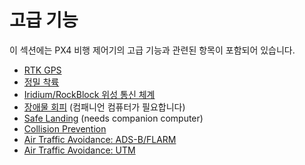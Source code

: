 # 고급 기능

이 섹션에는 PX4 비행 제어기의 고급 기능과 관련된 항목이 포함되어 있습니다.

* [RTK GPS](../advanced_features/rtk-gps.md)
* [정밀 착륙](../advanced_features/precland.md)
* [Iridium/RockBlock 위성 통신 체계](../advanced_features/satcom_roadblock.md)
* [장애물 회피](../computer_vision/obstacle_avoidance.md) (컴패니언 컴퓨터가 필요합니다)
* [Safe Landing](../computer_vision/safe_landing.md) (needs companion computer)
* [Collision Prevention](../computer_vision/collision_prevention.md)
* [Air Traffic Avoidance: ADS-B/FLARM](../advanced_features/traffic_avoidance_adsb.md)
* [Air Traffic Avoidance: UTM](../advanced_features/traffic_avoidance_utm.md)
